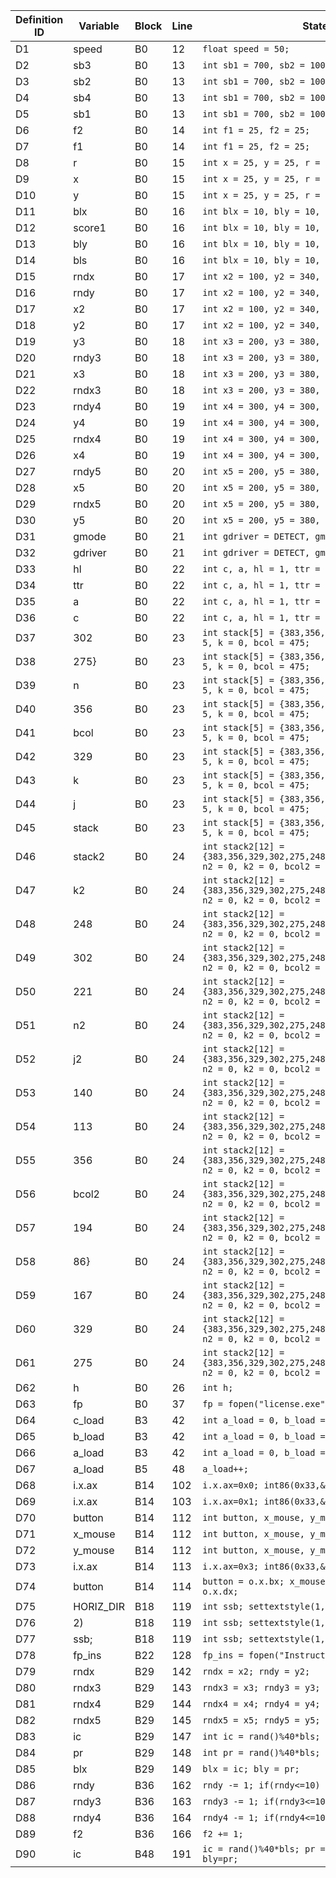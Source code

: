 | Definition ID | Variable | Block | Line | Statement |
|---------------|----------|-------|------|-----------|
| D1 | speed | B0 | 12 | `float speed = 50;` |
| D2 | sb3 | B0 | 13 | `int sb1 = 700, sb2 = 100, sb3 = 1000, sb4 = 500;` |
| D3 | sb2 | B0 | 13 | `int sb1 = 700, sb2 = 100, sb3 = 1000, sb4 = 500;` |
| D4 | sb4 | B0 | 13 | `int sb1 = 700, sb2 = 100, sb3 = 1000, sb4 = 500;` |
| D5 | sb1 | B0 | 13 | `int sb1 = 700, sb2 = 100, sb3 = 1000, sb4 = 500;` |
| D6 | f2 | B0 | 14 | `int f1 = 25, f2 = 25;` |
| D7 | f1 | B0 | 14 | `int f1 = 25, f2 = 25;` |
| D8 | r | B0 | 15 | `int x = 25, y = 25, r = 12;` |
| D9 | x | B0 | 15 | `int x = 25, y = 25, r = 12;` |
| D10 | y | B0 | 15 | `int x = 25, y = 25, r = 12;` |
| D11 | blx | B0 | 16 | `int blx = 10, bly = 10, bls = 10, score1 = 0;` |
| D12 | score1 | B0 | 16 | `int blx = 10, bly = 10, bls = 10, score1 = 0;` |
| D13 | bly | B0 | 16 | `int blx = 10, bly = 10, bls = 10, score1 = 0;` |
| D14 | bls | B0 | 16 | `int blx = 10, bly = 10, bls = 10, score1 = 0;` |
| D15 | rndx | B0 | 17 | `int x2 = 100, y2 = 340, rndx, rndy;` |
| D16 | rndy | B0 | 17 | `int x2 = 100, y2 = 340, rndx, rndy;` |
| D17 | x2 | B0 | 17 | `int x2 = 100, y2 = 340, rndx, rndy;` |
| D18 | y2 | B0 | 17 | `int x2 = 100, y2 = 340, rndx, rndy;` |
| D19 | y3 | B0 | 18 | `int x3 = 200, y3 = 380, rndx3, rndy3;` |
| D20 | rndy3 | B0 | 18 | `int x3 = 200, y3 = 380, rndx3, rndy3;` |
| D21 | x3 | B0 | 18 | `int x3 = 200, y3 = 380, rndx3, rndy3;` |
| D22 | rndx3 | B0 | 18 | `int x3 = 200, y3 = 380, rndx3, rndy3;` |
| D23 | rndy4 | B0 | 19 | `int x4 = 300, y4 = 300, rndx4, rndy4;` |
| D24 | y4 | B0 | 19 | `int x4 = 300, y4 = 300, rndx4, rndy4;` |
| D25 | rndx4 | B0 | 19 | `int x4 = 300, y4 = 300, rndx4, rndy4;` |
| D26 | x4 | B0 | 19 | `int x4 = 300, y4 = 300, rndx4, rndy4;` |
| D27 | rndy5 | B0 | 20 | `int x5 = 200, y5 = 380, rndx5, rndy5;` |
| D28 | x5 | B0 | 20 | `int x5 = 200, y5 = 380, rndx5, rndy5;` |
| D29 | rndx5 | B0 | 20 | `int x5 = 200, y5 = 380, rndx5, rndy5;` |
| D30 | y5 | B0 | 20 | `int x5 = 200, y5 = 380, rndx5, rndy5;` |
| D31 | gmode | B0 | 21 | `int gdriver = DETECT, gmode;` |
| D32 | gdriver | B0 | 21 | `int gdriver = DETECT, gmode;` |
| D33 | hl | B0 | 22 | `int c, a, hl = 1, ttr = 0;` |
| D34 | ttr | B0 | 22 | `int c, a, hl = 1, ttr = 0;` |
| D35 | a | B0 | 22 | `int c, a, hl = 1, ttr = 0;` |
| D36 | c | B0 | 22 | `int c, a, hl = 1, ttr = 0;` |
| D37 | 302 | B0 | 23 | `int stack[5] = {383,356,329,302,275}, j = 4, n = 5, k = 0, bcol = 475;` |
| D38 | 275} | B0 | 23 | `int stack[5] = {383,356,329,302,275}, j = 4, n = 5, k = 0, bcol = 475;` |
| D39 | n | B0 | 23 | `int stack[5] = {383,356,329,302,275}, j = 4, n = 5, k = 0, bcol = 475;` |
| D40 | 356 | B0 | 23 | `int stack[5] = {383,356,329,302,275}, j = 4, n = 5, k = 0, bcol = 475;` |
| D41 | bcol | B0 | 23 | `int stack[5] = {383,356,329,302,275}, j = 4, n = 5, k = 0, bcol = 475;` |
| D42 | 329 | B0 | 23 | `int stack[5] = {383,356,329,302,275}, j = 4, n = 5, k = 0, bcol = 475;` |
| D43 | k | B0 | 23 | `int stack[5] = {383,356,329,302,275}, j = 4, n = 5, k = 0, bcol = 475;` |
| D44 | j | B0 | 23 | `int stack[5] = {383,356,329,302,275}, j = 4, n = 5, k = 0, bcol = 475;` |
| D45 | stack | B0 | 23 | `int stack[5] = {383,356,329,302,275}, j = 4, n = 5, k = 0, bcol = 475;` |
| D46 | stack2 | B0 | 24 | `int stack2[12] = {383,356,329,302,275,248,221,194,167,140,113,86}, n2 = 0, k2 = 0, bcol2 = 575, j2 = 0;` |
| D47 | k2 | B0 | 24 | `int stack2[12] = {383,356,329,302,275,248,221,194,167,140,113,86}, n2 = 0, k2 = 0, bcol2 = 575, j2 = 0;` |
| D48 | 248 | B0 | 24 | `int stack2[12] = {383,356,329,302,275,248,221,194,167,140,113,86}, n2 = 0, k2 = 0, bcol2 = 575, j2 = 0;` |
| D49 | 302 | B0 | 24 | `int stack2[12] = {383,356,329,302,275,248,221,194,167,140,113,86}, n2 = 0, k2 = 0, bcol2 = 575, j2 = 0;` |
| D50 | 221 | B0 | 24 | `int stack2[12] = {383,356,329,302,275,248,221,194,167,140,113,86}, n2 = 0, k2 = 0, bcol2 = 575, j2 = 0;` |
| D51 | n2 | B0 | 24 | `int stack2[12] = {383,356,329,302,275,248,221,194,167,140,113,86}, n2 = 0, k2 = 0, bcol2 = 575, j2 = 0;` |
| D52 | j2 | B0 | 24 | `int stack2[12] = {383,356,329,302,275,248,221,194,167,140,113,86}, n2 = 0, k2 = 0, bcol2 = 575, j2 = 0;` |
| D53 | 140 | B0 | 24 | `int stack2[12] = {383,356,329,302,275,248,221,194,167,140,113,86}, n2 = 0, k2 = 0, bcol2 = 575, j2 = 0;` |
| D54 | 113 | B0 | 24 | `int stack2[12] = {383,356,329,302,275,248,221,194,167,140,113,86}, n2 = 0, k2 = 0, bcol2 = 575, j2 = 0;` |
| D55 | 356 | B0 | 24 | `int stack2[12] = {383,356,329,302,275,248,221,194,167,140,113,86}, n2 = 0, k2 = 0, bcol2 = 575, j2 = 0;` |
| D56 | bcol2 | B0 | 24 | `int stack2[12] = {383,356,329,302,275,248,221,194,167,140,113,86}, n2 = 0, k2 = 0, bcol2 = 575, j2 = 0;` |
| D57 | 194 | B0 | 24 | `int stack2[12] = {383,356,329,302,275,248,221,194,167,140,113,86}, n2 = 0, k2 = 0, bcol2 = 575, j2 = 0;` |
| D58 | 86} | B0 | 24 | `int stack2[12] = {383,356,329,302,275,248,221,194,167,140,113,86}, n2 = 0, k2 = 0, bcol2 = 575, j2 = 0;` |
| D59 | 167 | B0 | 24 | `int stack2[12] = {383,356,329,302,275,248,221,194,167,140,113,86}, n2 = 0, k2 = 0, bcol2 = 575, j2 = 0;` |
| D60 | 329 | B0 | 24 | `int stack2[12] = {383,356,329,302,275,248,221,194,167,140,113,86}, n2 = 0, k2 = 0, bcol2 = 575, j2 = 0;` |
| D61 | 275 | B0 | 24 | `int stack2[12] = {383,356,329,302,275,248,221,194,167,140,113,86}, n2 = 0, k2 = 0, bcol2 = 575, j2 = 0;` |
| D62 | h | B0 | 26 | `int h;` |
| D63 | fp | B0 | 37 | `fp = fopen("license.exe","r");` |
| D64 | c_load | B3 | 42 | `int a_load = 0, b_load = 0, c_load = 100;` |
| D65 | b_load | B3 | 42 | `int a_load = 0, b_load = 0, c_load = 100;` |
| D66 | a_load | B3 | 42 | `int a_load = 0, b_load = 0, c_load = 100;` |
| D67 | a_load | B5 | 48 | `a_load++;` |
| D68 | i.x.ax | B14 | 102 | `i.x.ax=0x0; int86(0x33,&i,&o);` |
| D69 | i.x.ax | B14 | 103 | `i.x.ax=0x1; int86(0x33,&i,&o);` |
| D70 | button | B14 | 112 | `int button, x_mouse, y_mouse;` |
| D71 | x_mouse | B14 | 112 | `int button, x_mouse, y_mouse;` |
| D72 | y_mouse | B14 | 112 | `int button, x_mouse, y_mouse;` |
| D73 | i.x.ax | B14 | 113 | `i.x.ax=0x3; int86(0x33,&i,&o);` |
| D74 | button | B14 | 114 | `button = o.x.bx; x_mouse = o.x.cx; y_mouse = o.x.dx;` |
| D75 | HORIZ_DIR | B18 | 119 | `int ssb; settextstyle(1,HORIZ_DIR,2);` |
| D76 | 2) | B18 | 119 | `int ssb; settextstyle(1,HORIZ_DIR,2);` |
| D77 | ssb; | B18 | 119 | `int ssb; settextstyle(1,HORIZ_DIR,2);` |
| D78 | fp_ins | B22 | 128 | `fp_ins = fopen("Instructions.c","r");` |
| D79 | rndx | B29 | 142 | `rndx = x2; rndy = y2;` |
| D80 | rndx3 | B29 | 143 | `rndx3 = x3; rndy3 = y3;` |
| D81 | rndx4 | B29 | 144 | `rndx4 = x4; rndy4 = y4;` |
| D82 | rndx5 | B29 | 145 | `rndx5 = x5; rndy5 = y5;` |
| D83 | ic | B29 | 147 | `int ic = rand()%40*bls;` |
| D84 | pr | B29 | 148 | `int pr = rand()%40*bls;` |
| D85 | blx | B29 | 149 | `blx = ic; bly = pr;` |
| D86 | rndy | B36 | 162 | `rndy -= 1; if(rndy<=10) rndy=y2;` |
| D87 | rndy3 | B36 | 163 | `rndy3 -= 1; if(rndy3<=10) rndy3=y3;` |
| D88 | rndy4 | B36 | 164 | `rndy4 -= 1; if(rndy4<=10) rndy4=y4;` |
| D89 | f2 | B36 | 166 | `f2 += 1;` |
| D90 | ic | B48 | 191 | `ic = rand()%40*bls; pr = rand()%40*bls; blx=ic; bly=pr;` |